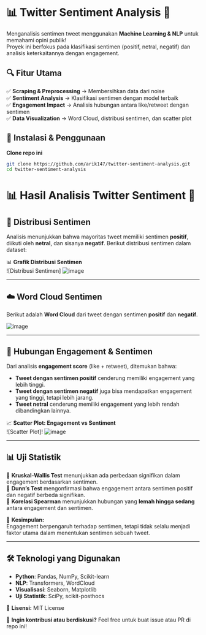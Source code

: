 # 📊 Twitter Sentiment Analysis 🚀

Menganalisis sentimen tweet menggunakan **Machine Learning & NLP** untuk memahami opini publik!  
Proyek ini berfokus pada klasifikasi sentimen (positif, netral, negatif) dan analisis keterkaitannya dengan engagement.

## 🔍 Fitur Utama  
✅ **Scraping & Preprocessing** → Membersihkan data dari noise  
✅ **Sentiment Analysis** → Klasifikasi sentimen dengan model terbaik  
✅ **Engagement Impact** → Analisis hubungan antara like/retweet dengan sentimen  
✅ **Data Visualization** → Word Cloud, distribusi sentimen, dan scatter plot  

## 📌 Instalasi & Penggunaan  
**Clone repo ini**  
```bash
git clone https://github.com/arik147/twitter-sentiment-analysis.git
cd twitter-sentiment-analysis
```

# 📊 Hasil Analisis Twitter Sentiment 🚀

## 📌 Distribusi Sentimen  
Analisis menunjukkan bahwa mayoritas tweet memiliki sentimen **positif**, diikuti oleh **netral**, dan sisanya **negatif**. Berikut distribusi sentimen dalam dataset:  

📊 **Grafik Distribusi Sentimen**  
![Distribusi Sentimen] ![image](https://github.com/user-attachments/assets/f2c04176-4809-4a1b-b446-837a545e1895)

---

## ☁️ Word Cloud Sentimen  
Berikut adalah **Word Cloud** dari tweet dengan sentimen **positif** dan **negatif**.  

![image](https://github.com/user-attachments/assets/c949387e-b78c-4c95-ae1e-a13f6ffb18f0)

---

## 🔗 Hubungan Engagement & Sentimen  
Dari analisis **engagement score** (like + retweet), ditemukan bahwa:  
- **Tweet dengan sentimen positif** cenderung memiliki engagement yang lebih tinggi.  
- **Tweet dengan sentimen negatif** juga bisa mendapatkan engagement yang tinggi, tetapi lebih jarang.  
- **Tweet netral** cenderung memiliki engagement yang lebih rendah dibandingkan lainnya.  

📈 **Scatter Plot: Engagement vs Sentiment**  
![Scatter Plot]! ![image](https://github.com/user-attachments/assets/c740599c-31f5-47fd-92a8-3fc5cd604cd5)


---

## 📊 Uji Statistik  
🔹 **Kruskal-Wallis Test** menunjukkan ada perbedaan signifikan dalam engagement berdasarkan sentimen.  
🔹 **Dunn’s Test** mengonfirmasi bahwa engagement antara sentimen positif dan negatif berbeda signifikan.  
🔹 **Korelasi Spearman** menunjukkan hubungan yang **lemah hingga sedang** antara engagement dan sentimen.  

📌 **Kesimpulan:**  
Engagement berpengaruh terhadap sentimen, tetapi tidak selalu menjadi faktor utama dalam menentukan sentimen sebuah tweet.  

---

## 🛠 Teknologi yang Digunakan  
- **Python**: Pandas, NumPy, Scikit-learn  
- **NLP**: Transformers, WordCloud  
- **Visualisasi**: Seaborn, Matplotlib  
- **Uji Statistik**: SciPy, scikit-posthocs  

📜 **Lisensi:** MIT License  

🚀 **Ingin kontribusi atau berdiskusi?** Feel free untuk buat issue atau PR di repo ini!  
